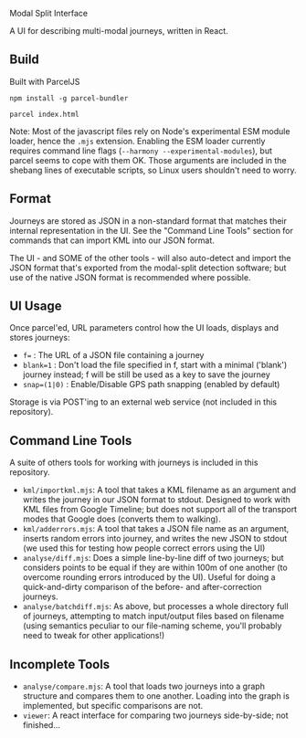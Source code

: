 Modal Split Interface

A UI for describing multi-modal journeys, written in React.


Build
-----

Built with ParcelJS

`npm install -g parcel-bundler`

`parcel index.html`

Note: Most of the javascript files rely on Node's experimental ESM module loader, hence the `.mjs` extension. Enabling the ESM loader currently requires command line flags (`--harmony --experimental-modules`), but parcel seems to cope with them OK. Those arguments are included in the shebang lines of executable scripts, so Linux users shouldn't need to worry.


Format
------

Journeys are stored as JSON in a non-standard format that matches their internal
representation in the UI. See the "Command Line Tools" section for commands that can
import KML into our JSON format.

The UI - and SOME of the other tools - will also auto-detect and import the JSON
format that's exported from the modal-split detection software; but use of the native
JSON format is recommended where possible.


UI Usage
--------

Once parcel'ed, URL parameters control how the UI loads, displays and stores journeys:

* `f=` : The URL of a JSON file containing a journey
* `blank=1` : Don't load the file specified in f, start with a minimal ('blank') journey instead; f will be still be used as a key to save the journey
* `snap=(1|0)` : Enable/Disable GPS path snapping (enabled by default)

Storage is via POST'ing to an external web service (not included in this repository).


Command Line Tools
-------------------

A suite of others tools for working with journeys is included in this repository.

* `kml/importkml.mjs`: A tool that takes a KML filename as an argument and writes the journey in our JSON format to stdout. Designed to work with KML files from Google Timeline; but does not support
all of the transport modes that Google does (converts them to walking).
* `kml/adderrors.mjs`: A tool that takes a JSON file name as an argument, inserts random errors into journey, and writes the new JSON to stdout (we used this for testing how people correct errors using the UI)
* `analyse/diff.mjs`: Does a simple line-by-line diff of two journeys; but considers points to be
equal if they are within 100m of one another (to overcome rounding errors introduced by the UI).
Useful for doing a quick-and-dirty comparison of the before- and after-correction journeys.
* `analyse/batchdiff.mjs`: As above, but processes a whole directory full of journeys, attempting to match input/output files based on filename (using semantics peculiar to our file-naming scheme, you'll probably need to tweak for other applications!)


Incomplete Tools
----------------


* `analyse/compare.mjs`: A tool that loads two journeys into a graph structure and
compares them to one another. Loading into the graph is implemented, but specific
comparisons are not.
* `viewer`: A react interface for comparing two journeys side-by-side; not finished...
